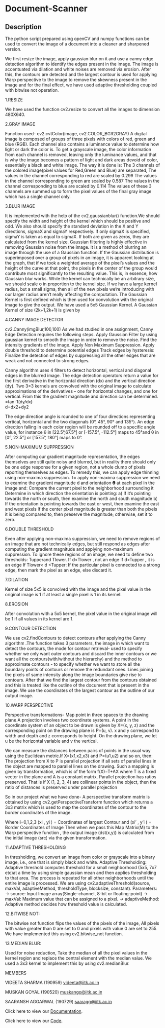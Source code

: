 # Document-Scanner

## Description

The python script prepared using openCV and numpy functions can be used to convert the image of a document into a cleaner and sharpened version.

We first resize the image, apply gaussian blur on it and use a canny edge detection algorithm to identify the edges present in the image. The image is accentuated via dilation and white noises are removed via erosion. After this, the contours are detected and the largest contour is used for applying Warp perspective to the image to remove the skewness present in the image and for the final effect, we have used adaptive thresholding coupled with bitwise not operation.

1.RESIZE

We have used the function cv2.resize to convert all the images to dimension 480X640.

2.GRAY IMAGE

Function used- cv2.cvtColor(image, cv2.COLOR_BGR2GRAY)
A digital image is composed of groups of three pixels with colors of red, green and blue (RGB). Each channel also contains a luminance value to determine how light or dark the color is. To get a grayscale image, the color information from each channel is removed, leaving only the luminance values, and that is why the image becomes a pattern of light and dark areas devoid of color, essentially a black and white image. 
The way it is done is: The 3 channels of the colored image(pixel values for Red,Green and Blue) are separated, 
The values in the channel corresponding to red are scaled by 0.299
The values in the channel corresponding to green are scaled by 0.587
The values in the channel corresponding to blue are scaled by 0.114
The values of these 3 channels are summed up to form the pixel values of the final gray image which has a single channel only.


3.BLUR IMAGE

It is implemented with the help of the cv2.gaussianblur() function.We should specify the width and height of the kernel which should be positive and odd. We also should specify the standard deviation in the X and Y directions, sigmaX and sigmaY respectively. If only sigmaX is specified, sigmaY is taken as equal to sigmaX. If both are given as zeros, they are calculated from the kernel size. Gaussian filtering is highly effective in removing Gaussian noise from the image.
It is a method of blurring an image through the use of a Gaussian function. 
If the Gaussian distribution is superimposed over a group of pixels in an image, it is apparent looking at the graph, that if we took a weighted average of the pixel’s values and the height of the curve at that point, the pixels in the center of the group would contribute most significantly to the resulting value. This is, in essence, how Gaussian blur works. While the kernel can technically be an arbitrary size, we should scale σ in proportion to the kernel size. If we have a large kernel radius, but a small sigma, then all of the new pixels we’re introducing with our larger radius aren’t really affecting the computation.
The Gaussian Kernel is first defined which is then used for convolution with the original image to give the output. We have used a 5x5 Gaussian Kernel.
A Gaussian Kernel of size (2k+1,2k+1) is given by 



4.CANNY IMAGE DETECTOR

cv2.Canny(imgBlur,100,100)
As we had studied in one assignment, Canny Edge Detection requires the following steps.
Apply Gaussian Filter by using gaussian kernel to smooth the image in order to remove the noise.
Find the intensity gradients of the image.
Apply Non Maximum Suppression.
Apply double threshold to determine potential edges
Track edges by hysteresis: Finalize the detection of edges by suppressing all the other edges that are weak and not connected to strong edges.
 
Canny algorithm uses 4 filters to detect horizontal, vertical and diagonal edges in the blurred image. The edge detection operators return a value for the first derivative in the horizontal direction (dx) and the vertical direction (dy). 
Two 3×3 kernels are convolved with the original image to calculate approximations of the derivatives – one for horizontal changes, and one for vertical. From this the  gradient magnitude and direction can be determined.
=tan-1(dy/dx)  
  d=dx2+dy2
 
The edge direction angle is rounded to one of four directions representing vertical, horizontal and the two diagonals (0°, 45°, 90° and 135°). 
An edge direction falling in each color region will be rounded off to a specific angle value, for instance θ in [22.5°,67.5°] or [-157.5°, -112.5°] maps to 45°and θ in [0°, 22.5°] or [157.5°, 180°] maps to 0°.
 
 
 
5.NON-MAXIMUM SUPPRESSION

After computing our gradient magnitude representation, the edges themselves are still quite noisy and blurred, but in reality there should only be one edge response for a given region, not a whole clump of pixels reporting themselves as edges.
To remedy this, we can apply edge thinning using non-maxima suppression. To apply non-maxima suppression we need to examine the gradient magnitude d and orientation 𝝷 at each pixel in the image and:
Compare the current pixel to the neighborhood surrounding it
Determine in which direction the orientation is pointing:
a) If it’s pointing towards the north or south, then examine the north and south  magnitude
b)  If the orientation is pointing towards the east or west, then examine the east and west pixels
If the center pixel magnitude is greater than both the pixels it is being compared to, then preserve the magnitude; otherwise, set it to zero.
 
6.DOUBLE THRESHOLD

Even after applying non-maxima suppression, we need to remove regions of an image that are not technically edges, but still respond as edges after computing the gradient magnitude and applying non-maximum suppression.
To ignore these regions of an image, we need to define two thresholds: Tupperand Tlower.
If d<Tlower , not an edge
If  d>Tupper , it is an edge
If Tlower< d <Tupper: If the particular pixel is connected to a strong edge, then mark the pixel as an edge, else discard it.

7.DILATION

Kernel of size 5x5 is convolved with the image and the pixel value in the original image is 1 if at least a single pixel is 1 in its kernel.

8.EROSION

After convolution with a 5x5 kernel, the pixel value in the original image will be 1 if all values in its kernel are 1.  

9.CONTOUR DETECTION

We use cv2.findContours to detect contours after applying the Canny algorithm .The function takes 3 parameters, the image in which  want to detect the contours, the mode for contour retrieval- used to specify whether we only want outer contours and discard the inner contours or we want all the contours(with/without the hierarchy) and the method to approximate contours - to specify whether we want to store all the boundary points of contours or remove the redundant ones. Lines joining the pixels of same intensity along the image boundaries give rise to contours. 
After that we find the largest contour from the contours obtained and this is treated like the outline of the document that is present in the image. We use the coordinates of the largest contour as the outline of our output image.

10.WARP PERSPECTIVE

Perspective transformations- Map point in three spaces to the drawing plane.A projection involves two coordinate systems. A point in the coordinate system of an object to be drawn is given by X=(x, y, z) and the corresponding point on the drawing plane is P=(u, v).  x and y correspond to width and depth and z corresponds to height. On the drawing plane, we let u be the horizontal variable and v the vertical.

We can measure the distances between pairs of points in the usual way using the Euclidean metric.If  X=(x1,x2,x3) and P=(u1,u2) and so on, then:
The projection from X to P is  parallel projection if all sets of parallel lines in the object are mapped to parallel lines on the drawing. Such a mapping is given by transformation, which is of the form f(X)=T+AX where T is a fixed vector in the plane and A is a constant matrix. Parallel projection has ratios  preserved. That is if X (1, 2, 3, 4) are collinear points in the object, then the ratio of distances is preserved under parallel projection

So in our project what we have done- A perspective transform matrix is obtained by using cv2.getPerspectiveTransform function which returns a 3x3 matrix which is used to map the coordinates of the contour to the border coordinates of the image.

Where i=0,1,2,3 
(xi , yi ) = Coordinates of largest Contour and (xi’ , y’i ) = Border Coordinates of Image
Then when we pass this Map Matrix(M) to the Warp perspective function , the output image (dst(x,y)) is calculated from the initial image (src) via the given transformation.

11.ADAPTIVE THRESHOLDING

In thresholding, we convert an image from color or grayscale into a binary image, i.e., one that is simply black and white.
Adaptive Thresholding: Adaptive threshold computes threshold for a small neighborhood (5x5, 7x7 etc)at a time by using simple gaussian mean and then applies thresholding to that area. The process is repeated for all other neighborhoods until the entire image is processed. 
We are using cv2.adaptiveThreshold(source, maxVal, adaptiveMethod, thresholdType, blocksize, constant).
Parameters:
-> source: Input Image array(Single-channel, 8-bit or floating-point)
-> maxVal: Maximum value that can be assigned to a pixel.
-> adaptiveMethod: Adaptive method decides how threshold value is calculated.

12.BITWISE NOT:

The bitwise not function flips the values of the pixels of the image, All pixels with value greater than 0 are set to 0 and pixels with value 0 are set to 255. We have implemented this using cv2.bitwise_not function.

13.MEDIAN BLUR:

Used for noise reduction, Take the median of all the pixel values in the kernel region and replace the central element with the median value. We used a 3x3 kernel to implement this by using cv2.medianBlur.



MEMBERS

VIDEETA SHARMA                          (190959)  videeta@iitk.ac.in

MUSKAN GOYAL                            (190520)  muskango@iitk.ac.in

SAARANSH AGGARWAL                       (190729)  saaragg@iitk.ac.in


Click here to view our [Documentation](https://github.com/videetas/Document-Scanner/blob/main/Documentation.pdf).


Click here to view our [Code](https://github.com/videetas/Document-Scanner/blob/main/DocumentScanner.ipynb).






